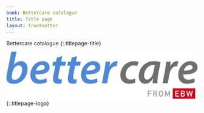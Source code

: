 ```yaml
---
book: Bettercare catalogue
title: Title page
layout: frontmatter
---
```


Bettercare catalogue
{:.titlepage-title}

![Bettercare logo][logo]{:.titlepage-logo}

[logo]: images/bettercare-logo.svg "Bettercare logo"
